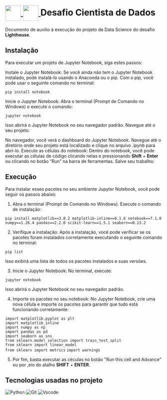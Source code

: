 <h1>
    <a href="https://www.google.com/aclk?sa=l&ai=DChcSEwipk6nQ0qyHAxWFX0gAHVxnDY0YABAAGgJjZQ&gclid=CjwKCAjwtNi0BhA1EiwAWZaANA_HwoNdSZDu1qfNn0Qf1h2FDpxREnB18jZDKz1DXwnCQT9aB2gHyhoC2JEQAvD_BwE&sig=AOD64_32bmceZL0rGRkGjteKeJVHLyjvVw&q&adurl&ved=2ahUKEwiXoZ3Q0qyHAxXJHrkGHax0DXMQ0Qx6BAgHEAE">
   <img align="center" width="50px" src="https://lwfiles.mycourse.app/62b3705941e354cba82c7018-public/040a7c78cf434cc66e2e396f409b1b94.png">
   <img align="center" width="50px" src="https://api.us-e2.learnworlds.com/imagefile/https://lwfiles.mycourse.app/62b3705941e354cba82c7018-public/5a2852798aa65661c2014ddfd7f489d9.png?client_id=62b3705941e354cba82c7018&width=400&height=0">
   </a>
    <span> Desafio Cientista de Dados</span>
</h1>

Documento de auxilio à execução do projeto de Data Science do desafio **Lighthouse**.



## Instalação
Para executar um projeto de Jupyter Notebook, siga estes passos:

Instale o Jupyter Notebook:
Se você ainda não tem o Jupyter Notebook instalado, pode instalá-lo usando o Anaconda ou o pip. Com o pip, você pode usar o seguinte comando no terminal:

`pip install notebook`

Inicie o Jupyter Notebook:
Abra o terminal (Prompt de Comando no Windows) e execute o comando:

`jupyter notebook`

Isso abrirá o Jupyter Notebook no seu navegador padrão.
Navegue até o seu projeto:

No navegador, você verá o dashboard do Jupyter Notebook. Navegue até o diretório onde seu projeto está localizado e clique no arquivo .ipynb para abri-lo.
Execute as células do notebook:
Dentro do notebook, você pode executar as células de código clicando nelas e pressionando **Shift** + **Enter** ou clicando no botão “Run” na barra de ferramentas.
Salve seu trabalho:


## Execução
Para instalar esses pacotes no seu ambiente Jupyter Notebook, você pode seguir os passos abaixo:

1. Abra o terminal (Prompt de Comando no Windows).
Execute o comando de instalação:

`pip install matplotlib==3.8.2 matplotlib-inline==0.1.6 notebook==7.1.0 numpy==1.26.4 pandas==2.2.0 scikit-learn==1.5.1 seaborn==0.13.2`

2. Verifique a instalação:
Após a instalação, você pode verificar se os pacotes foram instalados corretamente executando o seguinte comando no terminal:

`pip list`

Isso exibirá uma lista de todos os pacotes instalados e suas versões.

3. Inicie o Jupyter Notebook:
No terminal, execute:

`jupyter notebook`

Isso abrirá o Jupyter Notebook no seu navegador padrão.

4. Importe os pacotes no seu notebook:
No Jupyter Notebook, crie uma nova célula e importe os pacotes para garantir que tudo está funcionando corretamente:

`import matplotlib.pyplot as plt` <br>
`import matplotlib_inline` <br>
`import numpy as np` <br>
`import pandas as pd` <br>
`import seaborn as sns` <br>
`from sklearn.model_selection import train_test_split` <br>
`from sklearn import linear_model` <br>
`from sklearn import metrics`
`import warnings`

5. Por fim, basta executar as céculas no botão "Run this cell and Advance" ou por ,eio do atalho **SHIFT** + **ENTER**.

## Tecnologias usadas no projeto

![Python](https://img.shields.io/badge/python-3670A0?style=for-the-badge&logo=python&logoColor=ffdd54)
![Git](https://img.shields.io/badge/GIT-E44C30?style=for-the-badge&logo=git&logoColor=white) ![Vscode](https://img.shields.io/badge/Vscode-007ACC?style=for-the-badge&logo=visual-studio-code&logoColor=white) 